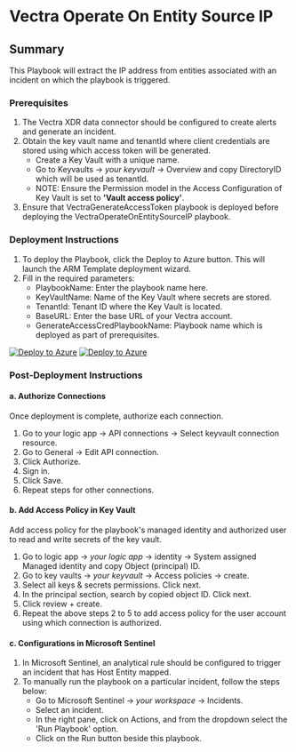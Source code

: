 # Vectra Operate On Entity Source IP

## Summary

This Playbook will extract the IP address from entities associated with an incident on which the playbook is triggered.

### Prerequisites

1. The Vectra XDR data connector should be configured to create alerts and generate an incident.
2. Obtain the key vault name and tenantId where client credentials are stored using which access token will be generated.
   * Create a Key Vault with a unique name.
   * Go to Keyvaults → *your keyvault* → Overview and copy DirectoryID which will be used as tenantId.
   * NOTE: Ensure the Permission model in the Access Configuration of Key Vault is set to **'Vault access policy'**.
3. Ensure that VectraGenerateAccessToken playbook is deployed before deploying the VectraOperateOnEntitySourceIP playbook.

### Deployment Instructions

1. To deploy the Playbook, click the Deploy to Azure button. This will launch the ARM Template deployment wizard.
2. Fill in the required parameters:
   * PlaybookName: Enter the playbook name here.
   * KeyVaultName: Name of the Key Vault where secrets are stored.
   * TenantId: Tenant ID where the Key Vault is located.
   * BaseURL: Enter the base URL of your Vectra account.
   * GenerateAccessCredPlaybookName: Playbook name which is deployed as part of prerequisites.

[![Deploy to Azure](https://aka.ms/deploytoazurebutton)](https://portal.azure.com/#create/Microsoft.Template/uri/https%3A%2F%2Fraw.githubusercontent.com%2FAzure%2FAzure-Sentinel%2Fmaster%2FSolutions%2FVectraXDR%2FPlaybooks%2FVectraOperateOnEntitySourceIP%2Fazuredeploy.json) [![Deploy to Azure](https://aka.ms/deploytoazuregovbutton)](https://portal.azure.us/#create/Microsoft.Template/uri/https%3A%2F%2Fraw.githubusercontent.com%2FAzure%2FAzure-Sentinel%2Fmaster%2FSolutions%2FVectraXDR%2FPlaybooks%2FVectraOperateOnEntitySourceIP%2Fazuredeploy.json)

### Post-Deployment Instructions

#### a. Authorize Connections

Once deployment is complete, authorize each connection.
1. Go to your logic app → API connections → Select keyvault connection resource.
2. Go to General → Edit API connection.
3. Click Authorize.
4. Sign in.
5. Click Save.
6. Repeat steps for other connections.

#### b. Add Access Policy in Key Vault

Add access policy for the playbook's managed identity and authorized user to read and write secrets of the key vault.
1. Go to logic app → *your logic app* → identity → System assigned Managed identity and copy Object (principal) ID.
2. Go to key vaults → *your keyvault* → Access policies → create.
3. Select all keys & secrets permissions. Click next.
4. In the principal section, search by copied object ID. Click next.
5. Click review + create.
6. Repeat the above steps 2 to 5 to add access policy for the user account using which connection is authorized.

#### c. Configurations in Microsoft Sentinel

1. In Microsoft Sentinel, an analytical rule should be configured to trigger an incident that has Host Entity mapped.
2. To manually run the playbook on a particular incident, follow the steps below:
   * Go to Microsoft Sentinel → *your workspace* → Incidents.
   * Select an incident.
   * In the right pane, click on Actions, and from the dropdown select the 'Run Playbook' option.
   * Click on the Run button beside this playbook.
